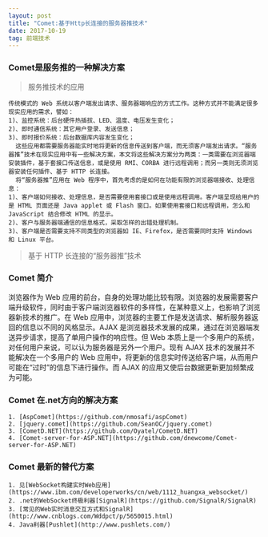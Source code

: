 ```yaml
---
layout: post
title: "Comet:基于Http长连接的服务器推技术"
date: 2017-10-19   
tag: 前端技术 
---
```


### Comet是服务推的一种解决方案

> 服务推技术的应用
  
    传统模式的 Web 系统以客户端发出请求、服务器端响应的方式工作。这种方式并不能满足很多现实应用的需求，譬如：
	1)、监控系统：后台硬件热插拔、LED、温度、电压发生变化；
	2)、即时通信系统：其它用户登录、发送信息；
	3)、即时报价系统：后台数据库内容发生变化；
	  这些应用都需要服务器能实时地将更新的信息传送到客户端，而无须客户端发出请求。“服务器推”技术在现实应用中有一些解决方案，本文将这些解决方案分为两类：一类需要在浏览器端安装插件，基于套接口传送信息，或是使用 RMI、CORBA 进行远程调用；而另一类则无须浏览器安装任何插件、基于 HTTP 长连接。
	  将“服务器推”应用在 Web 程序中，首先考虑的是如何在功能有限的浏览器端接收、处理信息：
	1)、客户端如何接收、处理信息，是否需要使用套接口或是使用远程调用。客户端呈现给用户的是 HTML 页面还是 Java applet 或 Flash 窗口。如果使用套接口和远程调用，怎么和 JavaScript 结合修改 HTML 的显示。
	2)、客户与服务器端通信的信息格式，采取怎样的出错处理机制。
	3)、客户端是否需要支持不同类型的浏览器如 IE、Firefox，是否需要同时支持 Windows 和 Linux 平台。

> 基于 HTTP 长连接的“服务器推”技术

### Comet 简介

   浏览器作为 Web 应用的前台，自身的处理功能比较有限。浏览器的发展需要客户端升级软件，同时由于客户端浏览器软件的多样性，在某种意义上，也影响了浏览器新技术的推广。在 Web 应用中，浏览器的主要工作是发送请求、解析服务器返回的信息以不同的风格显示。AJAX 是浏览器技术发展的成果，通过在浏览器端发送异步请求，提高了单用户操作的响应性。但 Web 本质上是一个多用户的系统，对任何用户来说，可以认为服务器是另外一个用户。现有 AJAX 技术的发展并不能解决在一个多用户的 Web 应用中，将更新的信息实时传送给客户端，从而用户可能在“过时”的信息下进行操作。而 AJAX 的应用又使后台数据更新更加频繁成为可能。

### Comet 在.net方向的解决方案

	1. [AspComet](https://github.com/nmosafi/aspComet)
	2. [jquery.comet](https://github.com/SeanOC/jquery.comet)
	3. [CometD.NET](https://github.com/Oyatel/CometD.NET)
	4. [Comet-server-for-ASP.NET](https://github.com/dnewcome/Comet-server-for-ASP.NET)

### Comet 最新的替代方案

	1. 见[WebSocket构建实时Web应用](https://www.ibm.com/developerworks/cn/web/1112_huangxa_websocket/)
	2. .net的WebSocket终极利器[SignalR](https://github.com/SignalR/SignalR)
	3. [常见的Web实时消息交互方式和SignalR](http://www.cnblogs.com/Wddpct/p/5650015.html)
	4. Java利器[Pushlet](http://www.pushlets.com/)
